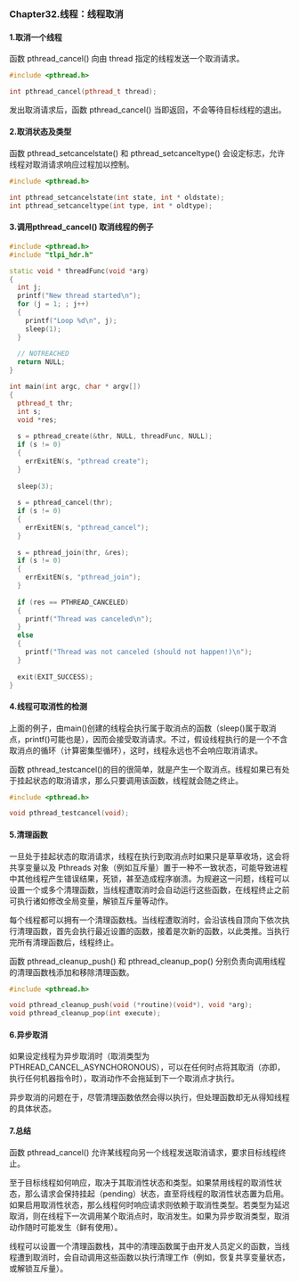 ### Chapter32.线程：线程取消

#### 1.取消一个线程

函数 pthread_cancel() 向由 thread 指定的线程发送一个取消请求。

```c++
#include <pthread.h>

int pthread_cancel(pthread_t thread);
```

发出取消请求后，函数 pthread_cancel() 当即返回，不会等待目标线程的退出。



#### 2.取消状态及类型

函数 pthread_setcancelstate() 和 pthread_setcanceltype() 会设定标志，允许线程对取消请求响应过程加以控制。

```c++
#include <pthread.h>

int pthread_setcancelstate(int state, int * oldstate);
int pthread_setcanceltype(int type, int * oldtype);
```



#### 3.调用pthread_cancel() 取消线程的例子

```c++
#include <pthread.h>
#include "tlpi_hdr.h"

static void * threadFunc(void *arg)
{
  int j;
  printf("New thread started\n");
  for (j = 1; ; j++)
  {
    printf("Loop %d\n", j);
    sleep(1);
  }
  
  // NOTREACHED
  return NULL;
}

int main(int argc, char * argv[])
{
  pthread_t thr;
  int s;
  void *res;
  
  s = pthread_create(&thr, NULL, threadFunc, NULL);
  if (s != 0)
  {
    errExitEN(s, "pthread create");
  }
  
  sleep(3);
  
  s = pthread_cancel(thr);
  if (s != 0)
  {
    errExitEN(s, "pthread_cancel");
  }
  
  s = pthread_join(thr, &res);
  if (s != 0)
  {
    errExitEN(s, "pthread_join");
  }
  
  if (res == PTHREAD_CANCELED)
  {
    printf("Thread was canceled\n");
  }
  else
  {
    printf("Thread was not canceled (should not happen!)\n");
  }
  
  exit(EXIT_SUCCESS);
}
```



#### 4.线程可取消性的检测

上面的例子，由main()创建的线程会执行属于取消点的函数（sleep()属于取消点，printf()可能也是），因而会接受取消请求。不过，假设线程执行的是一个不含取消点的循环（计算密集型循环），这时，线程永远也不会响应取消请求。

函数 pthread_testcancel()的目的很简单，就是产生一个取消点。线程如果已有处于挂起状态的取消请求，那么只要调用该函数，线程就会随之终止。

```c++
#include <pthread.h>

void pthread_testcancel(void);
```



#### 5.清理函数

一旦处于挂起状态的取消请求，线程在执行到取消点时如果只是草草收场，这会将共享变量以及 Pthreads 对象（例如互斥量）置于一种不一致状态，可能导致进程中其他线程产生错误结果，死锁，甚至造成程序崩溃。为规避这一问题，线程可以设置一个或多个清理函数，当线程遭取消时会自动运行这些函数，在线程终止之前可执行诸如修改全局变量，解锁互斥量等动作。

每个线程都可以拥有一个清理函数栈。当线程遭取消时，会沿该栈自顶向下依次执行清理函数，首先会执行最近设置的函数，接着是次新的函数，以此类推。当执行完所有清理函数后，线程终止。

函数 pthread_cleanup_push() 和 pthread_cleanup_pop() 分别负责向调用线程的清理函数栈添加和移除清理函数。

```c++
#include <pthread.h>

void pthread_cleanup_push(void (*routine)(void*), void *arg);
void pthread_cleanup_pop(int execute);
```



#### 6.异步取消

如果设定线程为异步取消时（取消类型为PTHREAD_CANCEL_ASYNCHORONOUS），可以在任何时点将其取消（亦即，执行任何机器指令时），取消动作不会拖延到下一个取消点才执行。

异步取消的问题在于，尽管清理函数依然会得以执行，但处理函数却无从得知线程的具体状态。



#### 7.总结

函数 pthread_cancel() 允许某线程向另一个线程发送取消请求，要求目标线程终止。

至于目标线程如何响应，取决于其取消性状态和类型。如果禁用线程的取消性状态，那么请求会保持挂起（pending）状态，直至将线程的取消性状态置为启用。如果启用取消性状态，那么线程何时响应请求则依赖于取消性类型。若类型为延迟取消，则在线程下一次调用某个取消点时，取消发生。如果为异步取消类型，取消动作随时可能发生（鲜有使用）。

线程可以设置一个清理函数栈，其中的清理函数属于由开发人员定义的函数，当线程遭到取消时，会自动调用这些函数以执行清理工作（例如，恢复共享变量状态，或解锁互斥量）。